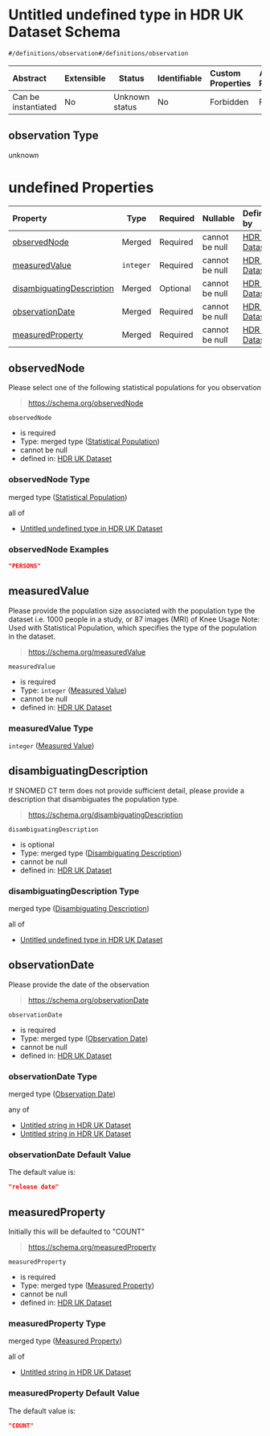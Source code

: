 # Untitled undefined type in HDR UK Dataset Schema

```txt
#/definitions/observation#/definitions/observation
```




| Abstract            | Extensible | Status         | Identifiable | Custom Properties | Additional Properties | Access Restrictions | Defined In                                                                                         |
| :------------------ | ---------- | -------------- | ------------ | :---------------- | --------------------- | ------------------- | -------------------------------------------------------------------------------------------------- |
| Can be instantiated | No         | Unknown status | No           | Forbidden         | Forbidden             | none                | [dataset.schema.json\*](../../../schema/dataset/latest/dataset.schema.json "open original schema") |

## observation Type

unknown

# undefined Properties

| Property                                                | Type      | Required | Nullable       | Defined by                                                                                                                                                                                                     |
| :------------------------------------------------------ | --------- | -------- | -------------- | :------------------------------------------------------------------------------------------------------------------------------------------------------------------------------------------------------------- |
| [observedNode](#observedNode)                           | Merged    | Required | cannot be null | [HDR UK Dataset](dataset-definitions-observation-properties-statistical-population.md "\#/properties/observation/observedNode#/definitions/observation/properties/observedNode")                               |
| [measuredValue](#measuredValue)                         | `integer` | Required | cannot be null | [HDR UK Dataset](dataset-definitions-observation-properties-measured-value.md "\#/properties/observation/measuredValue#/definitions/observation/properties/measuredValue")                                     |
| [disambiguatingDescription](#disambiguatingDescription) | Merged    | Optional | cannot be null | [HDR UK Dataset](dataset-definitions-observation-properties-disambiguating-description.md "\#/properties/observation/disambiguatingDescription#/definitions/observation/properties/disambiguatingDescription") |
| [observationDate](#observationDate)                     | Merged    | Required | cannot be null | [HDR UK Dataset](dataset-definitions-observation-properties-observation-date.md "\#/properties/observation/observationDate#/definitions/observation/properties/observationDate")                               |
| [measuredProperty](#measuredProperty)                   | Merged    | Required | cannot be null | [HDR UK Dataset](dataset-definitions-observation-properties-measured-property.md "\#/properties/observation/measuredProperty#/definitions/observation/properties/measuredProperty")                            |

## observedNode

Please select one of the following statistical populations for you observation


> <https://schema.org/observedNode>
>

`observedNode`

-   is required
-   Type: merged type ([Statistical Population](dataset-definitions-observation-properties-statistical-population.md))
-   cannot be null
-   defined in: [HDR UK Dataset](dataset-definitions-observation-properties-statistical-population.md "\#/properties/observation/observedNode#/definitions/observation/properties/observedNode")

### observedNode Type

merged type ([Statistical Population](dataset-definitions-observation-properties-statistical-population.md))

all of

-   [Untitled undefined type in HDR UK Dataset](dataset-definitions-observation-properties-statistical-population-allof-0.md "check type definition")

### observedNode Examples

```json
"PERSONS"
```

## measuredValue

Please provide the population size associated with the population type the dataset i.e. 1000 people in a study, or 87 images (MRI) of Knee Usage Note: Used with Statistical Population, which specifies the type of the population in the dataset.


> <https://schema.org/measuredValue>
>

`measuredValue`

-   is required
-   Type: `integer` ([Measured Value](dataset-definitions-observation-properties-measured-value.md))
-   cannot be null
-   defined in: [HDR UK Dataset](dataset-definitions-observation-properties-measured-value.md "\#/properties/observation/measuredValue#/definitions/observation/properties/measuredValue")

### measuredValue Type

`integer` ([Measured Value](dataset-definitions-observation-properties-measured-value.md))

## disambiguatingDescription

If SNOMED CT term does not provide sufficient detail, please provide a description that disambiguates the population type.


> <https://schema.org/disambiguatingDescription> 
>

`disambiguatingDescription`

-   is optional
-   Type: merged type ([Disambiguating Description](dataset-definitions-observation-properties-disambiguating-description.md))
-   cannot be null
-   defined in: [HDR UK Dataset](dataset-definitions-observation-properties-disambiguating-description.md "\#/properties/observation/disambiguatingDescription#/definitions/observation/properties/disambiguatingDescription")

### disambiguatingDescription Type

merged type ([Disambiguating Description](dataset-definitions-observation-properties-disambiguating-description.md))

all of

-   [Untitled undefined type in HDR UK Dataset](dataset-definitions-observation-properties-disambiguating-description-allof-0.md "check type definition")

## observationDate

Please provide the date of the observation


> <https://schema.org/observationDate>
>

`observationDate`

-   is required
-   Type: merged type ([Observation Date](dataset-definitions-observation-properties-observation-date.md))
-   cannot be null
-   defined in: [HDR UK Dataset](dataset-definitions-observation-properties-observation-date.md "\#/properties/observation/observationDate#/definitions/observation/properties/observationDate")

### observationDate Type

merged type ([Observation Date](dataset-definitions-observation-properties-observation-date.md))

any of

-   [Untitled string in HDR UK Dataset](dataset-definitions-observation-properties-observation-date-anyof-0.md "check type definition")
-   [Untitled string in HDR UK Dataset](dataset-definitions-observation-properties-observation-date-anyof-1.md "check type definition")

### observationDate Default Value

The default value is:

```json
"release date"
```

## measuredProperty

Initially this will be defaulted to "COUNT"


> <https://schema.org/measuredProperty>
>

`measuredProperty`

-   is required
-   Type: merged type ([Measured Property](dataset-definitions-observation-properties-measured-property.md))
-   cannot be null
-   defined in: [HDR UK Dataset](dataset-definitions-observation-properties-measured-property.md "\#/properties/observation/measuredProperty#/definitions/observation/properties/measuredProperty")

### measuredProperty Type

merged type ([Measured Property](dataset-definitions-observation-properties-measured-property.md))

all of

-   [Untitled string in HDR UK Dataset](dataset-definitions-observation-properties-measured-property-allof-0.md "check type definition")

### measuredProperty Default Value

The default value is:

```json
"COUNT"
```
